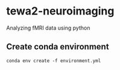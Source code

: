 # tewa2-neuroimaging
Analyzing fMRI data using python

## Create conda environment

`conda env create -f environment.yml`
